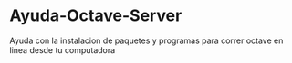 # Ayuda-Octave-Server
Ayuda con la instalacion de paquetes y programas para correr octave en linea desde tu computadora

